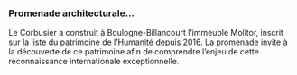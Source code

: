 ### Promenade architecturale...

Le Corbusier a construit à Boulogne-Billancourt l’immeuble Molitor, inscrit sur la liste du patrimoine de l’Humanité depuis 2016. La promenade invite à la découverte de ce patrimoine afin de comprendre l’enjeu de cette reconnaissance internationale exceptionnelle.